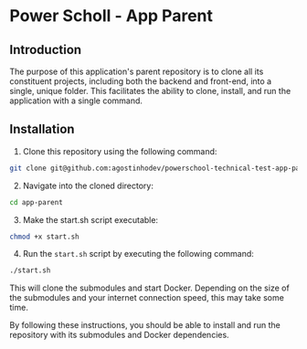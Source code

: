 # Power Scholl - App Parent

## Introduction

The purpose of this application's parent repository is to clone all its constituent projects, including both the backend and front-end, into a single, unique folder. This facilitates the ability to clone, install, and run the application with a single command.

## Installation

1. Clone this repository using the following command:

```bash
git clone git@github.com:agostinhodev/powerschool-technical-test-app-parent.git app-parent
```

2. Navigate into the cloned directory:

```bash
cd app-parent
```

3. Make the start.sh script executable:

```bash
chmod +x start.sh
```

4. Run the `start.sh` script by executing the following command:

```bash
./start.sh
```

This will clone the submodules and start Docker. Depending on the size of the submodules and your internet connection speed, this may take some time.

By following these instructions, you should be able to install and run the repository with its submodules and Docker dependencies.
